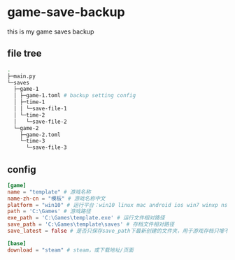 # game-save-backup
this is my game saves backup

## file tree

```bash
.
├─main.py
└─saves
  ├─game-1
  │ ├─game-1.toml # backup setting config
  │ ├─time-1
  │ │ └─save-file-1
  │ └─time-2
  │   └─save-file-2
  └─game-2
    ├─game-2.toml
    └─time-3
      └─save-file-3
```

## config

```toml
[game]
name = "template" # 游戏名称
name-zh-cn = "模板" # 游戏名称中文
platform = "win10" # 运行平台：win10 linux mac android ios win7 winxp ns
path = 'C:\Games' # 游戏路径
exe_path = 'C:\Games\template.exe' # 运行文件相对路径
save_path = 'C:\Games\template\saves' # 存档文件相对路径
save_latest = false # 是否只保存save_path下最新创建的文件夹，用于游戏存档只增不减的情况

[base]
download = "steam" # steam，或下载地址/页面
```